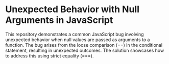 # Unexpected Behavior with Null Arguments in JavaScript

This repository demonstrates a common JavaScript bug involving unexpected behavior when null values are passed as arguments to a function. The bug arises from the loose comparison (==) in the conditional statement, resulting in unexpected outcomes. The solution showcases how to address this using strict equality (===).